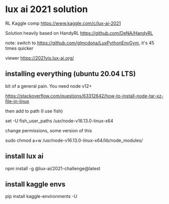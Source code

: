 # lux ai 2021 solution

RL Kaggle comp https://www.kaggle.com/c/lux-ai-2021

Solution heavily based on HandyRL https://github.com/DeNA/HandyRL

note: switch to https://github.com/glmcdona/LuxPythonEnvGym, it's 45 times quicker

viewer https://2021vis.lux-ai.org/


## installing everything (ubuntu 20.04 LTS)

bit of a general pain. You need node v12+

https://stackoverflow.com/questions/63312642/how-to-install-node-tar-xz-file-in-linux

then add to path (I use fish)

set -U fish_user_paths /usr/node-v16.13.0-linux-x64

change permissions, some version of this

sudo chmod a+w /usr/node-v16.13.0-linux-x64/lib/node_modules/ 

## install lux ai

npm install -g @lux-ai/2021-challenge@latest

## install kaggle envs

pip install kaggle-environments -U

